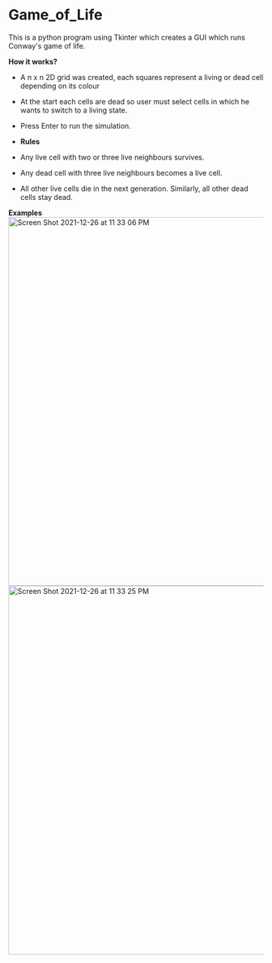 # Game_of_Life
This is a python program using Tkinter which creates a GUI which runs Conway's game of life.

**How it works?**
- A n x n 2D grid was created, each squares represent a living or dead cell depending on its colour
- At the start each cells are dead so user must select cells in which he wants to switch to a living state.
- Press Enter to run the simulation.

- **Rules**
- Any live cell with two or three live neighbours survives.
- Any dead cell with three live neighbours becomes a live cell.
- All other live cells die in the next generation. Similarly, all other dead cells stay dead.

**Examples**
<img width="729" alt="Screen Shot 2021-12-26 at 11 33 06 PM" src="https://user-images.githubusercontent.com/21010886/147434729-8ae16350-6a6e-447b-aba9-4158cd604400.png">
<img width="729" alt="Screen Shot 2021-12-26 at 11 33 25 PM" src="https://user-images.githubusercontent.com/21010886/147434740-91ccd8c8-35ec-4b17-a9f7-872bd4fbbcba.png">
